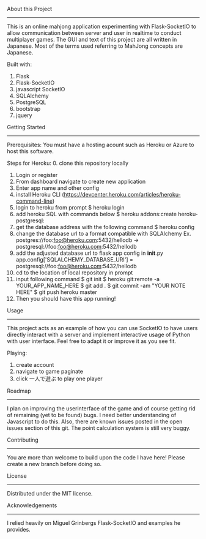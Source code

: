 About this Project
__________________________

This is an online mahjong application experimenting with Flask-SocketIO to allow communication between server and user in realtime to conduct multiplayer games.
The GUI and text of this project are all written in Japanese. Most of the terms used referring to MahJong concepts are Japanese. 

Built with:
1. Flask
2. Flask-SocketIO
3. javascript SocketIO
4. SQLAlchemy
5. PostgreSQL
6. bootstrap
7. jquery

Getting Started
__________________________

Prerequisites:
You must have a hosting acount such as Heroku or Azure to host this software.

Steps for Heroku:
0. clone this repository locally
1. Login or register
2. From dashboard navigate to create new application
3. Enter app name and other config
4. install Heroku CLI (https://devcenter.heroku.com/articles/heroku-command-line)
5. login to heroku from prompt
  $ heroku login
6. add heroku SQL with commands below
    $ heroku addons:create heroku-postgresql:<hobby-dev>
7. get the database address with the following command
    $ heroku config
8. change the database url to a format compatible with SQLAlchemy
    Ex. postgres://foo:foo@heroku.com:5432/hellodb -> postgresql://foo:foo@heroku.com:5432/hellodb
9. add the adjusted database url to flask app config in __init__.py
    app.config['SQLALCHEMY_DATABASE_URI'] = postgresql://foo:foo@heroku.com:5432/hellodb
10. cd to the location of local repository in prompt
11. input following command
  $ git init
  $ heroku git:remote -a YOUR_APP_NAME_HERE
  $ git add .
  $ git commit -am "YOUR NOTE HERE"
  $ git push heroku master
12. Then you should have this app running!


Usage
__________________________

This project acts as an example of how you can use SocketIO to have users directly interact with a server and implement interactive usage of Python with user interface. Feel free to adapt it or improve it as you see fit.

Playing:
1. create account
2. navigate to game paginate
3. click 一人で遊ぶ to play one player


Roadmap
__________________________

I plan on improving the userinterface of the game and of course getting rid of remaining (yet to be found) bugs. I need better understanding of Javascript to do this.
Also, there are known issues posted in the open issues section of this git.
The point calculation system is still very buggy.


Contributing
__________________________

You are more than welcome to build upon the code I have here! Please create a new branch before doing so.


License
__________________________

Distributed under the MIT license.


Acknowledgements
__________________________
I relied heavily on Miguel Grinbergs Flask-SocketIO and examples he provides.
